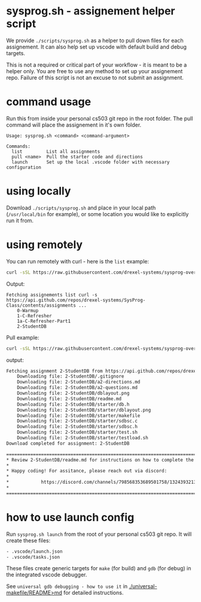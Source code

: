 # sysprog.sh - assignement helper script

We provide `./scripts/sysprog.sh` as a helper to pull down files for each assignement. It can also help set up vscode with default build and debug targets.

This is not a required or critical part of your workflow - it is meant to be a helper only. You are free to use any method to set up your assignement repo. Failure of this script is not an excuse to not submit an assignment.

# command usage

Run this from inside your personal cs503 git repo in the root folder. The pull command will place the assignement in it's own folder.

```
Usage: sysprog.sh <command> <command-argument>

Commands:
  list         List all assignments
  pull <name>  Pull the starter code and directions
  launch       Set up the local .vscode folder with necessary configuration
```

# using locally

Download `./scripts/sysprog.sh` and place in your local path (`/usr/local/bin` for example), or some location you would like to explicitly run it from.

# using remotely

You can run remotely with curl - here is the `list` example:

```sh
curl -sSL https://raw.githubusercontent.com/drexel-systems/sysprog-overview/main/scripts/sysprog.sh | sh -s -- list
```

Output:
```
Fetching assignements list curl -s  https://api.github.com/repos/drexel-systems/SysProg-Class/contents/assignments ...
    0-Warmup
    1-C-Refresher
    1a-C-Refresher-Part1
    2-StudentDB
```

Pull example:

```sh
curl -sSL https://raw.githubusercontent.com/drexel-systems/sysprog-overview/main/scripts/sysprog.sh | sh -s -- pull 2-StudentDB
```

output:

```sh
Fetching assignment 2-StudentDB from https://api.github.com/repos/drexel-systems/SysProg-Class/git/trees/main?recursive=1...
    Downloading file: 2-StudentDB/.gitignore
    Downloading file: 2-StudentDB/a2-directions.md
    Downloading file: 2-StudentDB/a2-questions.md
    Downloading file: 2-StudentDB/dblayout.png
    Downloading file: 2-StudentDB/readme.md
    Downloading file: 2-StudentDB/starter/db.h
    Downloading file: 2-StudentDB/starter/dblayout.png
    Downloading file: 2-StudentDB/starter/makefile
    Downloading file: 2-StudentDB/starter/sdbsc.c
    Downloading file: 2-StudentDB/starter/sdbsc.h
    Downloading file: 2-StudentDB/starter/test.sh
    Downloading file: 2-StudentDB/starter/testload.sh
Download completed for assignment: 2-StudentDB

========================================================================================
* Review 2-StudentDB/readme.md for instructions on how to complete the assignment 
*
* Happy coding! For assitance, please reach out via discord:                           
*
*            https://discord.com/channels/798568353689501758/1324393213850681394       
*
========================================================================================
```

# how to use launch config

Run `sysprog.sh launch` from the root of your personal cs503 git repo. It will create these files:

```sh
- .vscode/launch.json
- .vscode/tasks.json
```

These files create generic targets for `make` (for build) and `gdb` (for debug) in the integrated vscode debugger.

See `universal gdb debugging - how to use it` in [./universal-makefile/README>md](./universal-makefile/README>md) for detailed instructions.